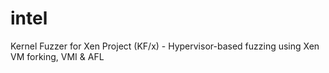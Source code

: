 # intel
Kernel Fuzzer for Xen Project (KF/x) - Hypervisor-based fuzzing using Xen VM forking, VMI &amp; AFL
